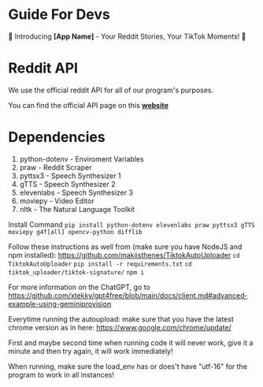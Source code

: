 # Guide For Devs

🚀 Introducing **[App Name]** - Your Reddit Stories, Your TikTok Moments! 🎉

# Reddit API

We use the official reddit API for all of our program's purposes.

You can find the official API page on this **[website](https://www.reddit.com/prefs/apps)**

# Dependencies

1.  python-dotenv - Enviroment Variables
2.  praw - Reddit Scraper
3.  pyttsx3 - Speech Synthesizer 1
4.  gTTS - Speech Synthesizer 2
5.  elevenlabs - Speech Synthesizer 3
6.  moviepy - Video Editor
7.  nltk - The Natural Language Toolkit

Install Command
    `pip install python-dotenv elevenlabs praw pyttsx3 gTTS moviepy g4f[all] opencv-python difflib`

Follow these instructions as well from (make sure you have NodeJS and npm installed): https://github.com/makiisthenes/TiktokAutoUploader 
    `cd TiktokAutoUploader`
    `pip install -r requirements.txt`
    `cd tiktok_uploader/tiktok-signature/`
    `npm i`

For more information on the ChatGPT, go to https://github.com/xtekky/gpt4free/blob/main/docs/client.md#advanced-example-using-geminiprovision 

Everytime running the autoupload: make sure that you have the latest chrome version as in here: https://www.google.com/chrome/update/

First and maybe second time when running code it will never work, give it a minute and then try again, it will work immediately!

When running, make sure the load_env has or does't have "utf-16" for the program to work in all instances!